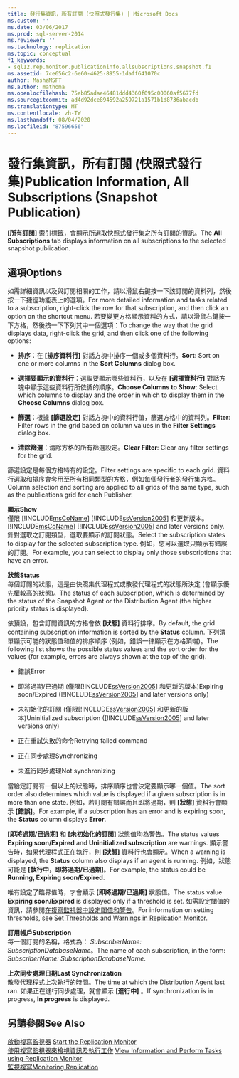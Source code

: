```yaml
---
title: 發行集資訊，所有訂閱 (快照式發行集) | Microsoft Docs
ms.custom: ''
ms.date: 03/06/2017
ms.prod: sql-server-2014
ms.reviewer: ''
ms.technology: replication
ms.topic: conceptual
f1_keywords:
- sql12.rep.monitor.publicationinfo.allsubscriptions.snapshot.f1
ms.assetid: 7ce656c2-6e60-4625-8955-1daff641070c
author: MashaMSFT
ms.author: mathoma
ms.openlocfilehash: 75eb85adae46481ddd4360f095c00060af5677fd
ms.sourcegitcommit: ad4d92dce894592a259721a1571b1d8736abacdb
ms.translationtype: MT
ms.contentlocale: zh-TW
ms.lasthandoff: 08/04/2020
ms.locfileid: "87596656"
---
```

# <a name="publication-information-all-subscriptions-snapshot-publication"></a><span data-ttu-id="722c5-102">發行集資訊，所有訂閱 (快照式發行集)</span><span class="sxs-lookup"><span data-stu-id="722c5-102">Publication Information, All Subscriptions (Snapshot Publication)</span></span>
  <span data-ttu-id="722c5-103">**[所有訂閱]** 索引標籤，會顯示所選取快照式發行集之所有訂閱的資訊。</span><span class="sxs-lookup"><span data-stu-id="722c5-103">The **All Subscriptions** tab displays information on all subscriptions to the selected snapshot publication.</span></span>  
  
## <a name="options"></a><span data-ttu-id="722c5-104">選項</span><span class="sxs-lookup"><span data-stu-id="722c5-104">Options</span></span>  
 <span data-ttu-id="722c5-105">如需詳細資訊以及與訂閱相關的工作，請以滑鼠右鍵按一下該訂閱的資料列，然後按一下捷徑功能表上的選項。</span><span class="sxs-lookup"><span data-stu-id="722c5-105">For more detailed information and tasks related to a subscription, right-click the row for that subscription, and then click an option on the shortcut menu.</span></span> <span data-ttu-id="722c5-106">若要變更方格顯示資料的方式，請以滑鼠右鍵按一下方格，然後按一下下列其中一個選項：</span><span class="sxs-lookup"><span data-stu-id="722c5-106">To change the way that the grid displays data, right-click the grid, and then click one of the following options:</span></span>  
  
-   <span data-ttu-id="722c5-107">**排序**：在 **[排序資料行]** 對話方塊中排序一個或多個資料行。</span><span class="sxs-lookup"><span data-stu-id="722c5-107">**Sort**: Sort on one or more columns in the **Sort Columns** dialog box.</span></span>  
  
-   <span data-ttu-id="722c5-108">**選擇要顯示的資料行**：選取要顯示哪些資料行，以及在 **[選擇資料行]** 對話方塊中顯示這些資料行所依循的順序。</span><span class="sxs-lookup"><span data-stu-id="722c5-108">**Choose Columns to Show**: Select which columns to display and the order in which to display them in the **Choose Columns** dialog box.</span></span>  
  
-   <span data-ttu-id="722c5-109">**篩選**：根據 **[篩選設定]** 對話方塊中的資料行值，篩選方格中的資料列。</span><span class="sxs-lookup"><span data-stu-id="722c5-109">**Filter**: Filter rows in the grid based on column values in the **Filter Settings** dialog box.</span></span>  
  
-   <span data-ttu-id="722c5-110">**清除篩選**：清除方格的所有篩選設定。</span><span class="sxs-lookup"><span data-stu-id="722c5-110">**Clear Filter**: Clear any filter settings for the grid.</span></span>  
  
 <span data-ttu-id="722c5-111">篩選設定是每個方格特有的設定。</span><span class="sxs-lookup"><span data-stu-id="722c5-111">Filter settings are specific to each grid.</span></span> <span data-ttu-id="722c5-112">資料行選取和排序會套用至所有相同類型的方格，例如每個發行者的發行集方格。</span><span class="sxs-lookup"><span data-stu-id="722c5-112">Column selection and sorting are applied to all grids of the same type, such as the publications grid for each Publisher.</span></span>  
  
 <span data-ttu-id="722c5-113">**顯示**</span><span class="sxs-lookup"><span data-stu-id="722c5-113">**Show**</span></span>  
 <span data-ttu-id="722c5-114">僅限 [!INCLUDE[msCoName](../../includes/msconame-md.md)] [!INCLUDE[ssVersion2005](../../includes/ssversion2005-md.md)] 和更新版本。</span><span class="sxs-lookup"><span data-stu-id="722c5-114">[!INCLUDE[msCoName](../../includes/msconame-md.md)] [!INCLUDE[ssVersion2005](../../includes/ssversion2005-md.md)] and later versions only.</span></span> <span data-ttu-id="722c5-115">針對選取之訂閱類型，選取要顯示的訂閱狀態。</span><span class="sxs-lookup"><span data-stu-id="722c5-115">Select the subscription states to display for the selected subscription type.</span></span> <span data-ttu-id="722c5-116">例如，您可以選取只顯示有錯誤的訂閱。</span><span class="sxs-lookup"><span data-stu-id="722c5-116">For example, you can select to display only those subscriptions that have an error.</span></span>  
  
 <span data-ttu-id="722c5-117">**狀態**</span><span class="sxs-lookup"><span data-stu-id="722c5-117">**Status**</span></span>  
 <span data-ttu-id="722c5-118">每個訂閱的狀態，這是由快照集代理程式或散發代理程式的狀態所決定 (會顯示優先權較高的狀態)。</span><span class="sxs-lookup"><span data-stu-id="722c5-118">The status of each subscription, which is determined by the status of the Snapshot Agent or the Distribution Agent (the higher priority status is displayed).</span></span>  
  
 <span data-ttu-id="722c5-119">依預設，包含訂閱資訊的方格會依 **[狀態]** 資料行排序。</span><span class="sxs-lookup"><span data-stu-id="722c5-119">By default, the grid containing subscription information is sorted by the **Status** column.</span></span> <span data-ttu-id="722c5-120">下列清單顯示可能的狀態值和值的排序順序 (例如，錯誤一律顯示在方格頂端)。</span><span class="sxs-lookup"><span data-stu-id="722c5-120">The following list shows the possible status values and the sort order for the values (for example, errors are always shown at the top of the grid).</span></span>  
  
-   <span data-ttu-id="722c5-121">錯誤</span><span class="sxs-lookup"><span data-stu-id="722c5-121">Error</span></span>  
  
-   <span data-ttu-id="722c5-122">即將過期/已過期 (僅限[!INCLUDE[ssVersion2005](../../includes/ssversion2005-md.md)] 和更新的版本)</span><span class="sxs-lookup"><span data-stu-id="722c5-122">Expiring soon/Expired ([!INCLUDE[ssVersion2005](../../includes/ssversion2005-md.md)] and later versions only)</span></span>  
  
-   <span data-ttu-id="722c5-123">未初始化的訂閱 (僅限[!INCLUDE[ssVersion2005](../../includes/ssversion2005-md.md)] 和更新的版本)</span><span class="sxs-lookup"><span data-stu-id="722c5-123">Uninitialized subscription ([!INCLUDE[ssVersion2005](../../includes/ssversion2005-md.md)] and later versions only)</span></span>  
  
-   <span data-ttu-id="722c5-124">正在重試失敗的命令</span><span class="sxs-lookup"><span data-stu-id="722c5-124">Retrying failed command</span></span>  
  
-   <span data-ttu-id="722c5-125">正在同步處理</span><span class="sxs-lookup"><span data-stu-id="722c5-125">Synchronizing</span></span>  
  
-   <span data-ttu-id="722c5-126">未進行同步處理</span><span class="sxs-lookup"><span data-stu-id="722c5-126">Not synchronizing</span></span>  
  
 <span data-ttu-id="722c5-127">當給定訂閱有一個以上的狀態時，排序順序也會決定要顯示哪一個值。</span><span class="sxs-lookup"><span data-stu-id="722c5-127">The sort order also determines which value is displayed if a given subscription is in more than one state.</span></span> <span data-ttu-id="722c5-128">例如，若訂閱有錯誤而且即將過期，則 **[狀態]** 資料行會顯示 **[錯誤]**。</span><span class="sxs-lookup"><span data-stu-id="722c5-128">For example, if a subscription has an error and is expiring soon, the **Status** column displays **Error**.</span></span>  
  
 <span data-ttu-id="722c5-129">**[即將過期/已過期]** 和 **[未初始化的訂閱]** 狀態值均為警告。</span><span class="sxs-lookup"><span data-stu-id="722c5-129">The status values **Expiring soon/Expired** and **Uninitialized subscription** are warnings.</span></span> <span data-ttu-id="722c5-130">顯示警告時，如果代理程式正在執行，則 **[狀態]** 資料行也會顯示。</span><span class="sxs-lookup"><span data-stu-id="722c5-130">When a warning is displayed, the **Status** column also displays if an agent is running.</span></span> <span data-ttu-id="722c5-131">例如，狀態可能是 **[執行中，即將過期/已過期]**。</span><span class="sxs-lookup"><span data-stu-id="722c5-131">For example, the status could be **Running, Expiring soon/Expired**.</span></span>  
  
 <span data-ttu-id="722c5-132">唯有設定了臨界值時，才會顯示 **[即將過期/已過期]** 狀態值。</span><span class="sxs-lookup"><span data-stu-id="722c5-132">The status value **Expiring soon/Expired** is displayed only if a threshold is set.</span></span> <span data-ttu-id="722c5-133">如需設定閾值的資訊，請參閱[在複寫監視器中設定閾值和警告](monitor/set-thresholds-and-warnings-in-replication-monitor.md)。</span><span class="sxs-lookup"><span data-stu-id="722c5-133">For information on setting thresholds, see [Set Thresholds and Warnings in Replication Monitor](monitor/set-thresholds-and-warnings-in-replication-monitor.md).</span></span>  
  
 <span data-ttu-id="722c5-134">**訂用帳戶**</span><span class="sxs-lookup"><span data-stu-id="722c5-134">**Subscription**</span></span>  
 <span data-ttu-id="722c5-135">每一個訂閱的名稱，格式為： *SubscriberName: SubscriptionDatabaseName*。</span><span class="sxs-lookup"><span data-stu-id="722c5-135">The name of each subscription, in the form: *SubscriberName: SubscriptionDatabaseName*.</span></span>  
  
 <span data-ttu-id="722c5-136">**上次同步處理日期**</span><span class="sxs-lookup"><span data-stu-id="722c5-136">**Last Synchronization**</span></span>  
 <span data-ttu-id="722c5-137">散發代理程式上次執行的時間。</span><span class="sxs-lookup"><span data-stu-id="722c5-137">The time at which the Distribution Agent last ran.</span></span> <span data-ttu-id="722c5-138">如果正在進行同步處理，就會顯示 **[進行中]** 。</span><span class="sxs-lookup"><span data-stu-id="722c5-138">If synchronization is in progress, **In progress** is displayed.</span></span>  
  
## <a name="see-also"></a><span data-ttu-id="722c5-139">另請參閱</span><span class="sxs-lookup"><span data-stu-id="722c5-139">See Also</span></span>  
 <span data-ttu-id="722c5-140">[啟動複寫監視器](monitor/start-the-replication-monitor.md) </span><span class="sxs-lookup"><span data-stu-id="722c5-140">[Start the Replication Monitor](monitor/start-the-replication-monitor.md) </span></span>  
 <span data-ttu-id="722c5-141">[使用複寫監視器來檢視資訊及執行工作](monitor/view-information-and-perform-tasks-replication-monitor.md) </span><span class="sxs-lookup"><span data-stu-id="722c5-141">[View Information and Perform Tasks using Replication Monitor](monitor/view-information-and-perform-tasks-replication-monitor.md) </span></span>  
 [<span data-ttu-id="722c5-142">監視複寫</span><span class="sxs-lookup"><span data-stu-id="722c5-142">Monitoring Replication</span></span>](monitoring-replication.md)  
  
  
